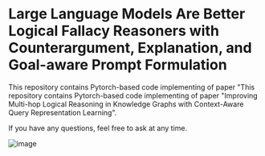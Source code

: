 # Large Language Models Are Better Logical Fallacy Reasoners with Counterargument, Explanation, and Goal-aware Prompt Formulation

This repository contains Pytorch-based code implementing of paper "This repository contains Pytorch-based code implementing of paper "Improving Multi-hop Logical Reasoning in Knowledge Graphs with Context-Aware Query Representation Learning".

If you have any questions, feel free to ask at any time.

![image](https://github.com/jw9603/Logical_Fallacy/assets/70795645/50603e02-efe8-411c-9167-8f179ec21392)



